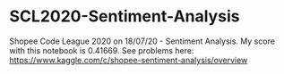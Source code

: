 # SCL2020-Sentiment-Analysis
Shopee Code League 2020 on 18/07/20 - Sentiment Analysis. My score with this notebook is 0.41669. See problems here:
https://www.kaggle.com/c/shopee-sentiment-analysis/overview
